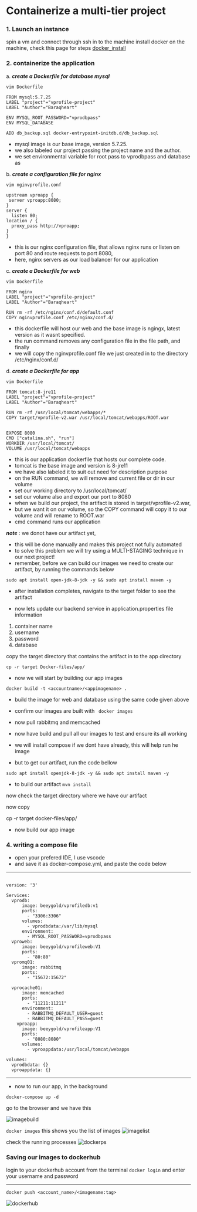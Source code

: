 # Containerize a multi-tier project 

### 1. Launch an instance

spin a vm and connect through ssh in to the machine
install docker on the machine, check this page for steps [docker_install](https://github.com/baraqheart/DevOpsProjects/blob/a825d9f2bae4b83848b1133d81d9c5cb807b25fe/project_9_Containerize_a_simple_website.md)

### 2. containerize the application
 
a. ***create a Dockerfile for database mysql***

`vim Dockerfile`

```
FROM mysql:5.7.25
LABEL "project"="vprofile-project"
LABEL "Author"="Baraqheart"

ENV MYSQL_ROOT_PASSWORD="vprodbpass"
ENV MYSQL_DATABASE

ADD db_backup.sql docker-entrypoint-initdb.d/db_backup.sql
```

- mysql image is our base image, version 5.7.25. 
- we also labeled our project passing the project name and the author.
- we set environmental variable for root pass to vprodbpass and database as 

b. ***create a configuration file for nginx***

`vim nginvprofile.conf`


```
upstream vproapp {
 server vproapp:8080;
}
server {
  listen 80;
location / {
  proxy_pass http://vproapp;
}
}
```

- this is our nginx configuration file, that allows nginx runs or listen on port 80  and route requests to port 8080, 
- here, nginx servers as our load balancer for our application


c. ***create a Dockerfile for web***

`vim Dockerfile`

```
FROM nginx
LABEL "project"="vprofile-project"
LABEL "Author"="Baraqheart"

RUN rm -rf /etc/nginx/conf.d/default.conf
COPY nginvprofile.conf /etc/nginx/conf.d/
```

- this dockerfile will host our web and the base image is ngingx, latest version as it wasnt specified.
- the run command removes any configuration file in the file path, and finally
- we will copy the nginvprofile.conf file we just created in to the directory /etc/nginx/conf.d/


d. ***create a Dockerfile for app***

`vim Dockerfile`

```
FROM tomcat:8-jre11
LABEL "project"="vprofile-project"
LABEL "Author"="Baraqheart"

RUN rm -rf /usr/local/tomcat/webapps/*
COPY target/vprofile-v2.war /usr/local/tomcat/webapps/ROOT.war


EXPOSE 8080
CMD ["catalina.sh", "run"]
WORKDIR /usr/local/tomcat/
VOLUME /usr/local/tomcat/webapps
```

- this is our application dockerfile that hosts our complete code.
- tomcat is the base image and version is 8-jre11
- we have also labeled it to suit out need for description purpose
- on the RUN command, we will remove and current file or dir in our volume
- set our working directory to /usr/local/tomcat/
- set our volume also and export our port to 8080
- when we build our project, the artifact is stored in target/vprofile-v2.war, 
- but we want it on our volume, so the COPY command will copy it to our volume and will rename to ROOT.war
- cmd command runs our application


***note*** : we donot have our artifact yet, 
- this will be done manually and makes this project not fully automated
- to solve this problem we will try using a MULTI-STAGING technique in our next project! 
- remember, before we can build our images we need to create our artifact, by running the commands below

`sudo apt install open-jdk-8-jdk -y && sudo apt install maven -y`

- after installation completes, navigate to the target folder to see the artifact


- now lets update our backend service in application.properties file information
1. container name
2. username
3. password
4. database

copy the target directory that contains the artifact in to the app directory

` cp -r target Docker-files/app/ `

- now we will start by building our app images
 
` docker build -t <accountname>/<appimagename> . `

- build the image for web and database using the same code given above 
- confirm our images are built with ` docker images`
- now pull rabbitmq and memcached

- now have build and pull all our images to test and ensure its all working
- we will install compose if we dont have already, this will help run he image

- but to get our artifact, run the code bellow

` sudo apt install openjdk-8-jdk -y && sudo apt install maven -y ` 

- to build our artifact
` mvn install `

now check the target directory where we have our artifact

now copy 

cp -r target docker-files/app/

- now build our app image

### 4. writing a compose file
- open your prefered IDE, I use vscode
- and save it as docker-compose.yml, and paste the code below

***

```

version: '3'

Services: 
  vprodb:
      image: beeygold/vprofiledb:v1
      ports:
        - "3306:3306"
      volumes:
        - vprodbdata:/var/lib/mysql
      environment:
        - MYSQL_ROOT_PASSWORD=vprodbpass 
  vproweb:
      image: beeygold/vprofileweb:V1
      ports:
        - "80:80"
  vpromq01:
      image: rabbitmq
      ports:
        - "15672:15672"

  vprocache01:
      image: memcached
      ports:
        - "11211:11211"
      environment:
        - RABBITMQ_DEFAULT_USER=guest
        - RABBITMQ_DEFAULT_PASS=guest
    vproapp:
      image: beeygold/vprofileapp:V1
      ports:
        - "8080:8080"
      volumes:
        - vproappdata:/usr/local/tomcat/webapps

volumes:    
  vprodbdata: {}
  vproappdata: {}

```
***
- now to run our app, in the background
  
` docker-compose up -d `

go to the browser and we have this

![imagebuild](https://github.com/baraqheart/HandsOn/blob/main/multisite/Screenshot%20from%202023-04-01%2007-16-15.png?raw=true)

`docker images` this shows you the list of images
![imagelist](https://github.com/baraqheart/HandsOn/blob/main/multisite/Screenshot%20from%202023-03-29%2009-05-26.png?raw=true)

check the running processes
![dockerps](https://github.com/baraqheart/HandsOn/blob/main/multisite/Screenshot%20from%202023-04-01%2009-37-57.png?raw=true)



### Saving our images to dockerhub
login to your dockerhub account from the terminal `docker login` and enter your username and password
***
`docker push <account_name>/<imagename:tag>`


![dockerhub](https://github.com/baraqheart/HandsOn/blob/main/multisite/Screenshot%20from%202023-04-01%2009-45-02.png?raw=true)











